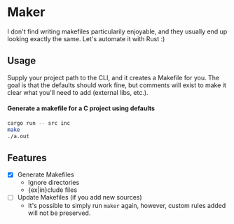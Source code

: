 # Maker

I don't find writing makefiles particularily enjoyable, and they usually end up looking exactly the same. Let's automate it with Rust :)

## Usage

Supply your project path to the CLI, and it creates a Makefile for you. The goal is that the defaults should work fine, but comments will exist to make it clear what you'll need to add (external libs, etc.).

#### Generate a makefile for a C project using defaults

```sh
cargo run -- src inc
make
./a.out
```

## Features

- [x] Generate Makefiles
    - Ignore directories
    - {ex|in}clude files
- [ ] Update Makefiles (if you add new sources)
    - It's possible to simply run `maker` again, however, custom rules added will not be preserved.

